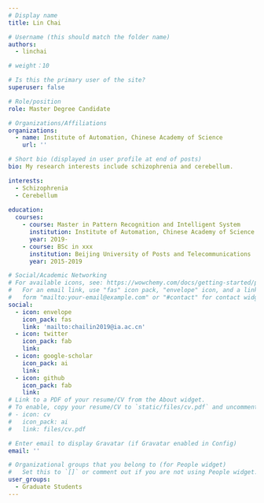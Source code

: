 ```yaml
---
# Display name
title: Lin Chai

# Username (this should match the folder name)
authors:
  - linchai

# weight：10

# Is this the primary user of the site?
superuser: false

# Role/position
role: Master Degree Candidate

# Organizations/Affiliations
organizations:
  - name: Institute of Automation, Chinese Academy of Science
    url: ''

# Short bio (displayed in user profile at end of posts)
bio: My research interests include schizophrenia and cerebellum.

interests:
  - Schizophrenia
  - Cerebellum
  
education:
  courses:
    - course: Master in Pattern Recognition and Intelligent System
      institution: Institute of Automation, Chinese Academy of Science
      year: 2019-
    - course: BSc in xxx
      institution: Beijing University of Posts and Telecommunications
      year: 2015-2019

# Social/Academic Networking
# For available icons, see: https://wowchemy.com/docs/getting-started/page-builder/#icons
#   For an email link, use "fas" icon pack, "envelope" icon, and a link in the
#   form "mailto:your-email@example.com" or "#contact" for contact widget.
social:
  - icon: envelope
    icon_pack: fas
    link: 'mailto:chailin2019@ia.ac.cn'
  - icon: twitter
    icon_pack: fab
    link: 
  - icon: google-scholar
    icon_pack: ai
    link: 
  - icon: github
    icon_pack: fab
    link: 
# Link to a PDF of your resume/CV from the About widget.
# To enable, copy your resume/CV to `static/files/cv.pdf` and uncomment the lines below.
# - icon: cv
#   icon_pack: ai
#   link: files/cv.pdf

# Enter email to display Gravatar (if Gravatar enabled in Config)
email: ''

# Organizational groups that you belong to (for People widget)
#   Set this to `[]` or comment out if you are not using People widget.
user_groups:
  - Graduate Students
---
```

